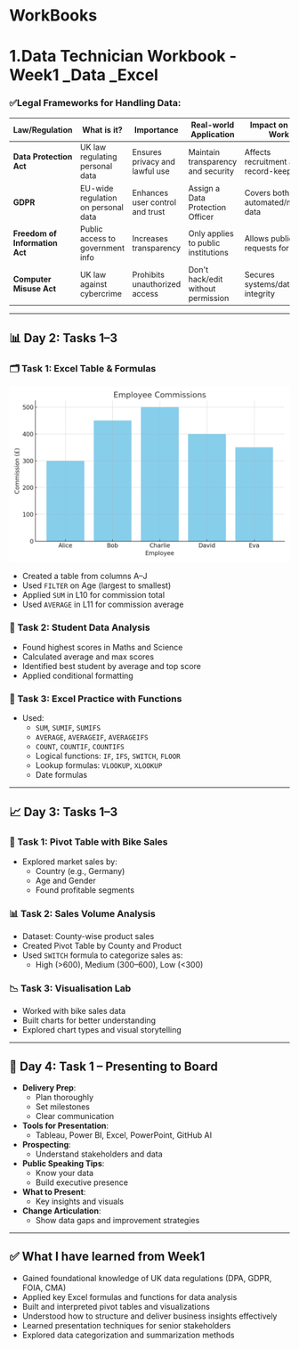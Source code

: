 # WorkBooks
# 1.Data Technician Workbook - Week1 _Data _Excel
### ✅Legal Frameworks for Handling Data:
| Law/Regulation | What is it? | Importance | Real-world Application | Impact on Data Work | Breach Consequences |
|----------------|-------------|------------|-------------------------|---------------------|----------------------|
| **Data Protection Act** | UK law regulating personal data | Ensures privacy and lawful use | Maintain transparency and security | Affects recruitment and record-keeping | Data loss, legal consequences |
| **GDPR** | EU-wide regulation on personal data | Enhances user control and trust | Assign a Data Protection Officer | Covers both automated/manual data | Hefty fines and penalties |
| **Freedom of Information Act** | Public access to government info | Increases transparency | Only applies to public institutions | Allows public requests for data | Criminal offence if info is hidden |
| **Computer Misuse Act** | UK law against cybercrime | Prohibits unauthorized access | Don't hack/edit without permission | Secures systems/data integrity | Fines and/or imprisonment |

---
## 📊 Day 2: Tasks 1–3

### 🗂 Task 1: Excel Table & Formulas
![Employee Commissions](employee_commissions.png)
- Created a table from columns A–J
- Used `FILTER` on Age (largest to smallest)
- Applied `SUM` in L10 for commission total
- Used `AVERAGE` in L11 for commission average

### 🧮 Task 2: Student Data Analysis
- Found highest scores in Maths and Science
- Calculated average and max scores
- Identified best student by average and top score
- Applied conditional formatting

### 🧠 Task 3: Excel Practice with Functions
- Used:
  - `SUM`, `SUMIF`, `SUMIFS`
  - `AVERAGE`, `AVERAGEIF`, `AVERAGEIFS`
  - `COUNT`, `COUNTIF`, `COUNTIFS`
  - Logical functions: `IF`, `IFS`, `SWITCH`, `FLOOR`
  - Lookup formulas: `VLOOKUP`, `XLOOKUP`
  - Date formulas

---

## 📈 Day 3: Tasks 1–3

### 📌 Task 1: Pivot Table with Bike Sales
- Explored market sales by:
  - Country (e.g., Germany)
  - Age and Gender
  - Found profitable segments

### 📊 Task 2: Sales Volume Analysis
- Dataset: County-wise product sales
- Created Pivot Table by County and Product
- Used `SWITCH` formula to categorize sales as:
  - High (>600), Medium (300–600), Low (<300)

### 📉 Task 3: Visualisation Lab
- Worked with bike sales data
- Built charts for better understanding
- Explored chart types and visual storytelling

---
## 🎤 Day 4: Task 1 – Presenting to Board
- **Delivery Prep**:
  - Plan thoroughly
  - Set milestones
  - Clear communication
- **Tools for Presentation**:
  - Tableau, Power BI, Excel, PowerPoint, GitHub AI
- **Prospecting**:
  - Understand stakeholders and data
- **Public Speaking Tips**:
  - Know your data
  - Build executive presence
- **What to Present**:
  - Key insights and visuals
- **Change Articulation**:
  - Show data gaps and improvement strategies
---

## ✅ What I have learned from Week1 

- Gained foundational knowledge of UK data regulations (DPA, GDPR, FOIA, CMA)
- Applied key Excel formulas and functions for data analysis
- Built and interpreted pivot tables and visualizations
- Understood how to structure and deliver business insights effectively
- Learned presentation techniques for senior stakeholders
- Explored data categorization and summarization methods

 
